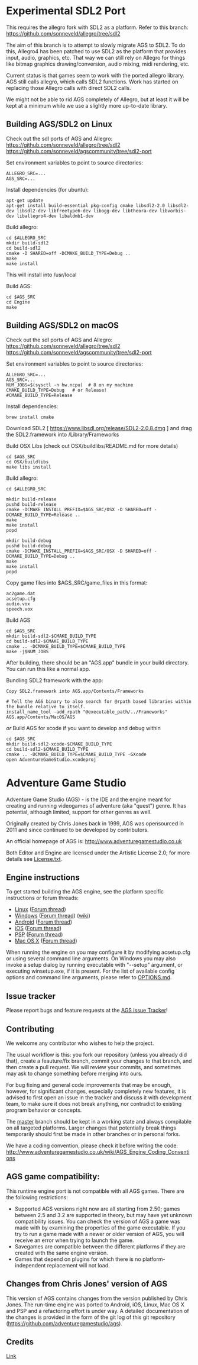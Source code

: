 # Experimental SDL2 Port

This requires the allegro fork with SDL2 as a platform. Refer to this branch:
https://github.com/sonneveld/allegro/tree/sdl2

The aim of this branch is to attempt to slowly migrate AGS to SDL2. To do this, Allegro4 has been
patched to use SDL2 as the platform that provides input, audio, graphics, etc. That way we can still
rely on Allegro for things like bitmap graphics drawing/conversion, audio mixing, midi rendering, etc.

Current status is that games seem to work with the ported allegro library. AGS still calls allegro, which
calls SDL2 functions. Work has started on replacing those Allegro calls with direct SDL2 calls.

We might not be able to rid AGS completely of Allegro, but at least it will be kept at a minimum while 
we use a slightly more up-to-date library.


## Building AGS/SDL2 on Linux

Check out the sdl ports of AGS and Allegro:
https://github.com/sonneveld/allegro/tree/sdl2
https://github.com/sonneveld/agscommunity/tree/sdl2-port

Set environment variables to point to source directories:

    ALLEGRO_SRC=...
    AGS_SRC=...

Install dependencies (for ubuntu):

    apt-get update
    apt-get install build-essential pkg-config cmake libsdl2-2.0 libsdl2-dev libsdl2-dev libfreetype6-dev libogg-dev libtheora-dev libvorbis-dev liballegro4-dev libaldmb1-dev

Build allegro:

    cd $ALLEGRO_SRC
    mkdir build-sdl2
    cd build-sdl2
    cmake -D SHARED=off -DCMAKE_BUILD_TYPE=Debug ..
    make
    make install

This will install into /usr/local

Build AGS:

    cd $AGS_SRC
    cd Engine
    make


## Building AGS/SDL2 on macOS

Check out the sdl ports of AGS and Allegro:
https://github.com/sonneveld/allegro/tree/sdl2
https://github.com/sonneveld/agscommunity/tree/sdl2-port

Set environment variables to point to source directories:

    ALLEGRO_SRC=...
    AGS_SRC=...
    NUM_JOBS=$(sysctl -n hw.ncpu)  # 8 on my machine
    CMAKE_BUILD_TYPE=Debug   # or Release!
    #CMAKE_BUILD_TYPE=Release

Install dependencies:

    brew install cmake

Download SDL2 [ https://www.libsdl.org/release/SDL2-2.0.8.dmg ] and drag the SDL2.framework into /Library/Frameworks

Build OSX Libs (check out OSX/buildlibs/README.md for more details)

    cd $AGS_SRC
    cd OSX/buildlibs
    make libs install

Build allegro:

    cd $ALLEGRO_SRC

    mkdir build-release
    pushd build-release
    cmake -DCMAKE_INSTALL_PREFIX=$AGS_SRC/OSX -D SHARED=off -DCMAKE_BUILD_TYPE=Release ..
    make
    make install
    popd

    mkdir build-debug
    pushd build-debug
    cmake -DCMAKE_INSTALL_PREFIX=$AGS_SRC/OSX -D SHARED=off -DCMAKE_BUILD_TYPE=Debug ..
    make
    make install
    popd
    
    
Copy game files into $AGS_SRC/game_files in this format:

    ac2game.dat
    acsetup.cfg
    audio.vox
    speech.vox

Build AGS

    cd $AGS_SRC
    mkdir build-sdl2-$CMAKE_BUILD_TYPE
    cd build-sdl2-$CMAKE_BUILD_TYPE
    cmake .. -DCMAKE_BUILD_TYPE=$CMAKE_BUILD_TYPE
    make -j$NUM_JOBS

After building, there should be an "AGS.app" bundle in your build directory. You can run this like a normal app.

Bundling SDL2 framework with the app:

    Copy SDL2.framework into AGS.app/Contents/Frameworks

    # Tell the AGS binary to also search for @rpath based libraries within the bundle relative to itself.
    install_name_tool -add_rpath "@executable_path/../Frameworks" AGS.app/Contents/MacOS/AGS






*or* Build AGS for xcode if you want to develop and debug within

    cd $AGS_SRC
    mkdir build-sdl2-xcode-$CMAKE_BUILD_TYPE
    cd build-sdl2-$CMAKE_BUILD_TYPE
    cmake .. -DCMAKE_BUILD_TYPE=$CMAKE_BUILD_TYPE -GXcode
    open AdventureGameStudio.xcodeproj



# Adventure Game Studio

Adventure Game Studio (AGS) - is the IDE and the engine meant for creating and running videogames of adventure (aka "quest") genre. It has potential, although limited, support for other genres as well.

Originally created by Chris Jones back in 1999, AGS was opensourced in 2011 and since continued to be developed by contributors.

An official homepage of AGS is: http://www.adventuregamestudio.co.uk

Both Editor and Engine are licensed under the Artistic License 2.0; for more details see [License.txt](License.txt).


## Engine instructions

To get started building the AGS engine, see the platform specific instructions or forum threads:

-    [Linux](debian/README.md) ([Forum thread](http://www.adventuregamestudio.co.uk/forums/index.php?topic=46152.0))
-    [Windows](Windows/README.md) ([Forum thread](http://www.adventuregamestudio.co.uk/forums/index.php?topic=46847.0)) ([wiki](http://www.adventuregamestudio.co.uk/wiki/Compiling_AGS))
-    [Android](Android/README.md) ([Forum thread](http://www.adventuregamestudio.co.uk/forums/index.php?topic=44768.0))
-    [iOS](iOS/README.md) ([Forum thread](http://www.adventuregamestudio.co.uk/forums/index.php?topic=46040.0))
-    [PSP](PSP/README.md) ([Forum thread](http://www.adventuregamestudio.co.uk/forums/index.php?topic=43998.0))
-    [Mac OS X](OSX/README.md) ([Forum thread](http://www.adventuregamestudio.co.uk/forums/index.php?topic=47264.0))

When running the engine on you may configure it by modifying acsetup.cfg or using several command line arguments.
On Windows you may also invoke a setup dialog by running executable with "--setup" argument, or executing winsetup.exe, if it is present.
For the list of available config options and command line arguments, please refer to [OPTIONS.md](OPTIONS.md).


## Issue tracker

Please report bugs and feature requests at the [AGS Issue Tracker](http://www.adventuregamestudio.co.uk/forums/index.php?action=projects)!


## Contributing

We welcome any contributor who wishes to help the project.

The usual workflow is this: you fork our repository (unless you already did that), create a feauture/fix branch, commit your changes to that branch, and then create a pull request. We will review your commits, and sometimes may ask to change something before merging into ours.

For bug fixing and general code improvements that may be enough, however, for significant changes, especially completely new features, it is advised to first open an issue in the tracker and discuss it with development team, to make sure it does not break anything, nor contradict to existing program behavior or concepts.

The [master](https://github.com/adventuregamestudio/ags/tree/master) branch should be kept in a working state and always compilable on all targeted platforms.
Larger changes that potentially break things temporarily should first be made in other branches or in personal forks.

We have a coding convention, please check it before writing the code: http://www.adventuregamestudio.co.uk/wiki/AGS_Engine_Coding_Conventions


## AGS game compatibility:

This runtime engine port is not compatible with all AGS games. There are the
following restrictions:

-   Supported AGS versions right now are all starting from 2.50; games between 2.5 and
    3.2 are supported in theory, but may have yet unknown compatibility issues.
    You can check the version of AGS a game was made with by examining the properties
    of the game executable.
    If you try to run a game made with a newer or older version of AGS, you will
    receive an error when trying to launch the game.
-   Savegames are compatible between the different platforms if they are created
    with the same engine version.
-   Games that depend on plugins for which there is no platform-independent
    replacement will not load.

	
## Changes from Chris Jones' version of AGS

This version of AGS contains changes from the version published by Chris Jones.
The run-time engine was ported to Android, iOS, Linux, Mac OS X and PSP and a refactoring effort is under way.
A detailed documentation of the changes is provided in the form of the git log of this git repository
(https://github.com/adventuregamestudio/ags).


## Credits

[Link](Credits.txt)
